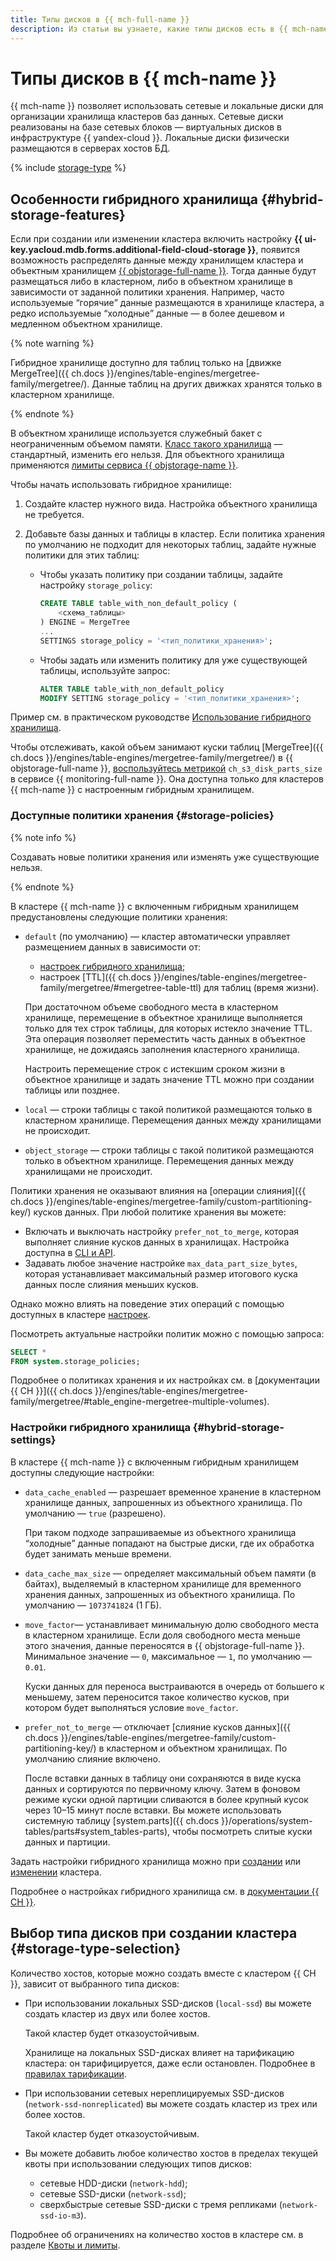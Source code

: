 ```yaml
---
title: Типы дисков в {{ mch-full-name }}
description: Из статьи вы узнаете, какие типы дисков есть в {{ mch-name }}, узнаете про особенности гибридного хранилища, а также ознакомитесь с особенностями выбора типа дисков при создании кластера.
---
```


# Типы дисков в {{ mch-name }}


{{ mch-name }} позволяет использовать сетевые и локальные диски для организации хранилища кластеров баз данных. Сетевые диски реализованы на базе сетевых блоков — виртуальных дисков в инфраструктуре {{ yandex-cloud }}. Локальные диски физически размещаются в серверах хостов БД.

{% include [storage-type](../../_includes/mdb/mch/storage-type.md) %}

## Особенности гибридного хранилища {#hybrid-storage-features}

Если при создании или изменении кластера включить настройку **{{ ui-key.yacloud.mdb.forms.additional-field-cloud-storage }}**, появится возможность распределять данные между хранилищем кластера и объектным хранилищем [{{ objstorage-full-name }}](../../storage/). Тогда данные будут размещаться либо в кластерном, либо в объектном хранилище в зависимости от заданной политики хранения. Например, часто используемые <q>горячие</q> данные размещаются в хранилище кластера, а редко используемые <q>холодные</q> данные — в более дешевом и медленном объектном хранилище.

{% note warning %}

Гибридное хранилище доступно для таблиц только на [движке MergeTree]({{ ch.docs }}/engines/table-engines/mergetree-family/mergetree/). Данные таблиц на других движках хранятся только в кластерном хранилище.

{% endnote %}

В объектном хранилище используется служебный бакет с неограниченным объемом памяти. [Класс такого хранилища](../../storage/concepts/storage-class.md) — стандартный, изменить его нельзя. Для объектного хранилища применяются [лимиты сервиса {{ objstorage-name }}](../../storage/concepts/limits.md).

Чтобы начать использовать гибридное хранилище:

1. Создайте кластер нужного вида. Настройка объектного хранилища не требуется.

1. Добавьте базы данных и таблицы в кластер. Если политика хранения по умолчанию не подходит для некоторых таблиц, задайте нужные политики для этих таблиц:

    * Чтобы указать политику при создании таблицы, задайте настройку `storage_policy`:

        ```sql
        CREATE TABLE table_with_non_default_policy (
            <схема_таблицы>
        ) ENGINE = MergeTree
        ...
        SETTINGS storage_policy = '<тип_политики_хранения>';
        ```

    * Чтобы задать или изменить политику для уже существующей таблицы, используйте запрос:

        ```sql
        ALTER TABLE table_with_non_default_policy
        MODIFY SETTING storage_policy = '<тип_политики_хранения>';
        ```

Пример см. в практическом руководстве [Использование гибридного хранилища](../tutorials/hybrid-storage.md).

Чтобы отслеживать, какой объем занимают куски таблиц [MergeTree]({{ ch.docs }}/engines/table-engines/mergetree-family/mergetree/) в {{ objstorage-full-name }}, [воспользуйтесь метрикой](../tutorials/hybrid-storage.md#metrics) `ch_s3_disk_parts_size` в сервисе {{ monitoring-full-name }}. Она доступна только для кластеров {{ mch-name }} с настроенным гибридным хранилищем.

### Доступные политики хранения {#storage-policies}

{% note info %}

Создавать новые политики хранения или изменять уже существующие нельзя.

{% endnote %}

В кластере {{ mch-name }} с включенным гибридным хранилищем предустановлены следующие политики хранения:

* `default` (по умолчанию) — кластер автоматически управляет размещением данных в зависимости от:

    * [настроек гибридного хранилища](#hybrid-storage-settings);
    * настроек [TTL]({{ ch.docs }}/engines/table-engines/mergetree-family/mergetree/#mergetree-table-ttl) для таблиц (время жизни).

    При достаточном объеме свободного места в кластерном хранилище, перемещение в объектное хранилище выполняется только для тех строк таблицы, для которых истекло значение TTL. Эта операция позволяет переместить часть данных в объектное хранилище, не дожидаясь заполнения кластерного хранилища.

    Настроить перемещение строк с истекшим сроком жизни в объектное хранилище и задать значение TTL можно при создании таблицы или позднее.

* `local` — строки таблицы с такой политикой размещаются только в кластерном хранилище. Перемещения данных между хранилищами не происходит.

* `object_storage` — строки таблицы с такой политикой размещаются только в объектном хранилище. Перемещения данных между хранилищами не происходит.

Политики хранения не оказывают влияния на [операции слияния]({{ ch.docs }}/engines/table-engines/mergetree-family/custom-partitioning-key/) кусков данных. При любой политике хранения вы можете:

* Включать и выключать настройку `prefer_not_to_merge`, которая выполняет слияние кусков данных в хранилищах. Настройка доступна в [CLI и API](../operations/update.md#change-hybrid-storage).
* Задавать любое значение настройке `max_data_part_size_bytes`, которая устанавливает максимальный размер итогового куска данных после слияния меньших кусков.

Однако можно влиять на поведение этих операций с помощью доступных в кластере [настроек](./settings-list.md).

Посмотреть актуальные настройки политик можно с помощью запроса:

```sql
SELECT *
FROM system.storage_policies;
```

Подробнее о политиках хранения и их настройках см. в [документации {{ CH }}]({{ ch.docs }}/engines/table-engines/mergetree-family/mergetree/#table_engine-mergetree-multiple-volumes).

### Настройки гибридного хранилища {#hybrid-storage-settings}


В кластере {{ mch-name }} с включенным гибридным хранилищем доступны следующие настройки:

* `data_cache_enabled` — разрешает временное хранение в кластерном хранилище данных, запрошенных из объектного хранилища. По умолчанию — `true` (разрешено).

    При таком подходе запрашиваемые из объектного хранилища <q>холодные</q> данные попадают на быстрые диски, где их обработка будет занимать меньше времени.

* `data_cache_max_size` — определяет максимальный объем памяти (в байтах), выделяемый в кластерном хранилище для временного хранения данных, запрошенных из объектного хранилища. По умолчанию — `1073741824` (1 ГБ).
* `move_factor`— устанавливает минимальную долю свободного места в кластерном хранилище. Если доля свободного места меньше этого значения, данные переносятся в {{ objstorage-full-name }}. Минимальное значение — `0`, максимальное — `1`, по умолчанию — `0.01`.

    Куски данных для переноса выстраиваются в очередь от большего к меньшему, затем переносится такое количество кусков, при котором будет выполняться условие `move_factor`.

* `prefer_not_to_merge` — отключает [слияние кусков данных]({{ ch.docs }}/engines/table-engines/mergetree-family/custom-partitioning-key/) в кластерном и объектном хранилищах. По умолчанию слияние включено.

    После вставки данных в таблицу они сохраняются в виде куска данных и сортируются по первичному ключу. Затем в фоновом режиме куски одной партиции сливаются в более крупный кусок через 10–15 минут после вставки. Вы можете использовать системную таблицу [system.parts]({{ ch.docs }}/operations/system-tables/parts#system_tables-parts), чтобы посмотреть слитые куски данных и партиции.

Задать настройки гибридного хранилища можно при [создании](../operations/cluster-create.md) или [изменении](../operations/update.md#change-hybrid-storage) кластера.

Подробнее о настройках гибридного хранилища см. в [документации {{ CH }}](https://clickhouse.com/docs/ru/engines/table-engines/mergetree-family/mergetree/#table_engine-mergetree-multiple-volumes).

## Выбор типа дисков при создании кластера {#storage-type-selection}

Количество хостов, которые можно создать вместе с кластером {{ CH }}, зависит от выбранного типа дисков:

* При использовании локальных SSD-дисков (`local-ssd`) вы можете создать кластер из двух или более хостов.

    Такой кластер будет отказоустойчивым.

    Хранилище на локальных SSD-дисках влияет на тарификацию кластера: он тарифицируется, даже если остановлен. Подробнее в [правилах тарификации](../pricing.md).

* При использовании сетевых нереплицируемых SSD-дисков (`network-ssd-nonreplicated`) вы можете создать кластер из трех или более хостов.

    Такой кластер будет отказоустойчивым.

* Вы можете добавить любое количество хостов в пределах текущей квоты при использовании следующих типов дисков:

    * сетевые HDD-диски (`network-hdd`);
    * сетевые SSD-диски (`network-ssd`);
    * сверхбыстрые сетевые SSD-диски с тремя репликами (`network-ssd-io-m3`).

Подробнее об ограничениях на количество хостов в кластере см. в разделе [Квоты и лимиты](./limits.md).

